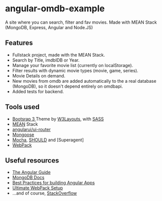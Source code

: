 # angular-omdb-example
A site where you can search, filter and fav movies. Made with MEAN Stack (MongoDB, Express, Angular and Node.JS)

## Features ##
* Fullstack project, made with the MEAN Stack.
* Search by Title, imdbIDB or Year.
* Manage your favorite movie list (currently on localStorage).
* Filter results with dynamic movie types (movie, game, series).
* Movie Details on demand.
* New movies from omdb are added automatically to the a real database (MongoDB), so it doesn't depend entirely on omdbapi.
* Added tests for backend.

## Tools used ##
* [Bootsrap 3 ](http://getbootstrap.com/) Theme by [W3Layouts](http://w3layouts.com), with [SASS](sass-lang.com/)
* [MEAN](http://mean.io/#!/) Stack
* [angularui/ui-router](https://github.com/angular-ui/ui-router)
* [Mongoose](mongoosejs.com/)
* [Mocha](https://mochajs.org/), [SHOULD]() and [Superagent]
* [WebPack](https://webpack.github.io/)


## Useful resources ##
* [The Angular Guide](https://docs.angularjs.org/guide/)
* [MongoDB Docs](https://docs.mongodb.com/manual/)
* [Best Practices for building Angular Apps](https://medium.com/@dickeyxxx/best-practices-for-building-angular-js-apps-266c1a4a6917#.3u7sdlgc0)
* [Ultimate WebPack Setup](http://www.christianalfoni.com/articles/2015_04_19_The-ultimate-webpack-setup)
* ...and of course, [StackOverflow](http://stackoverflow.com/search?q=angular+express)

